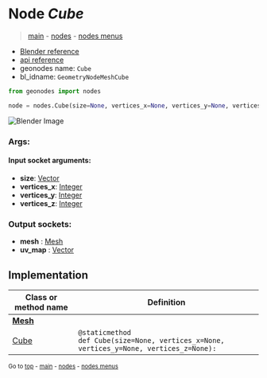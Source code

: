 # Node *Cube*

> [main](../index.md) - [nodes](nodes.md) - [nodes menus](nodes_menus.md)

- [Blender reference](https://docs.blender.org/manual/en/latest/modeling/geometry_nodes/mesh_primitives/cube.html)
- [api reference](https://docs.blender.org/api/current/bpy.types.GeometryNodeMeshCube.html)
- geonodes name: `Cube`
- bl_idname: `GeometryNodeMeshCube`

```python
from geonodes import nodes

node = nodes.Cube(size=None, vertices_x=None, vertices_y=None, vertices_z=None)
```

![Blender Image](https://docs.blender.org/manual/en/latest/_images/node-types_GeometryNodeMeshCube.webp)

### Args:

#### Input socket arguments:

- **size**: [Vector](Vector.md)
- **vertices_x**: [Integer](Integer.md)
- **vertices_y**: [Integer](Integer.md)
- **vertices_z**: [Integer](Integer.md)

### Output sockets:

- **mesh** : [Mesh](Mesh.md)
- **uv_map** : [Vector](Vector.md)

## Implementation

| Class or method name | Definition |
|----------------------|------------|
| **[Mesh](Mesh.md)** |
| [Cube](Mesh.md#Cube) | `@staticmethod`<br> `def Cube(size=None, vertices_x=None, vertices_y=None, vertices_z=None):` |

<sub>Go to [top](#node-Cube) - [main](../index.md) - [nodes](nodes.md) - [nodes menus](nodes_menus.md)</sub>

